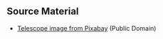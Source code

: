 ## Source Material

 * [Telescope image from Pixabay](http://pixabay.com/en/telescope-by-looking-view-122960/) (Public Domain)
